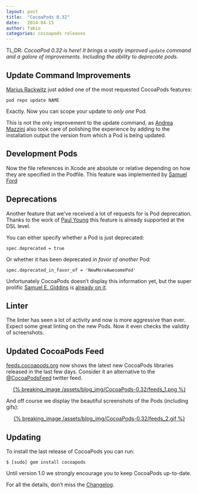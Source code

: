 ```yaml
---
layout: post
title:  "CocoaPods 0.32"
date:   2014-04-15
author: fabio
categories: cocoapods releases
---
```


TL;DR: _CocoaPod 0.32 is here! It brings a vastly improved `update`
command and a galore of improvements. Including the ability to deprecate pods._

<!-- more -->


## Update Command Improvements

[Marius Rackwitz](https://twitter.com/mrackwitz) just added one of the most
requested CocoaPods features:

```
pod repo update NAME
```

Exactly. Now you can scope your update to _only one_ Pod.

This is not the only improvement to the update command, as [Andrea
Mazzini](https://github.com/andreamazz) also took care of polishing the
experience by adding to the installation output the version from which a Pod is
being updated.

## Development Pods

Now the file references in Xcode are absolute or relative depending on how they
are specified in the Podfile. This feature was implemented by [Samuel
Ford](https://github.com/samuelwford)

## Deprecations

Another feature that we've received a lot of requests for is Pod deprecation.
Thanks to the work of [Paul Young](https://github.com/paulyoung) this feature
is already supported at the DSL level.

You can either specify whether a Pod is just deprecated:

```
spec.deprecated = true
```

Or whether it has been deprecated _in favor of another_ Pod:

```
spec.deprecated_in_favor_of = 'NewMoreAwesomePod'
```

Unfortunately CocoaPods doesn’t display this information yet, but the super
prolific [Samuel E. Giddins](https://github.com/segiddins) is [already on
it](https://github.com/CocoaPods/CocoaPods/pull/2044).

## Linter

The linter has seen a lot of activity and now is more aggressive than ever.
Expect some great linting on the new Pods. Now it even checks the validity of
screenshots.

## Updated CocoaPods Feed

[feeds.cocoapods.org](http://feeds.cocoapods.org) now shows the latest new
CocoaPods libraries  released in the last few days. Consider it an alternative
to the [@CocoaPodsFeed](http://twitter.com/cocoapodsfeed) twitter feed.

<center><a href="http://feeds.cocoapods.org">
{% breaking_image /assets/blog_img/CocoaPods-0.32/feeds_1.png %}
</a></center>

And off course we display the beautiful screenshots of the Pods (including
gifs):

<center><a href="http://feeds.cocoapods.org">
{% breaking_image /assets/blog_img/CocoaPods-0.32/feeds_2.gif %}
</a></center>



## Updating

To install the last release of CocoaPods you can run:

```
$ [sudo] gem install cocoapods
```

Until version 1.0 we strongly encourage you to keep CocoaPods up-to-date.

For all the details, don’t miss the
[Changelog](https://github.com/CocoaPods/CocoaPods/blob/master/CHANGELOG.md).

